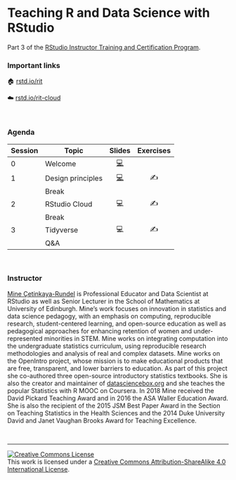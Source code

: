 
# Teaching R and Data Science with RStudio

Part 3 of the [RStudio Instructor Training and Certification
Program](https://education.rstudio.com/trainers).

### Important links

🏠 [rstd.io/rit](https://rstd.io/rit)

☁️ [rstd.io/rit-cloud](https://rstd.io/rit-cloud)

<br>

### Agenda

| Session | Topic             |                                                      Slides                                                      | Exercises |
| ------- | ----------------- | :--------------------------------------------------------------------------------------------------------------: | :-------: |
| 0       | Welcome           |           [💻](https://rstudio-education.github.io/instructor-training/slides/0-welcome/0-welcome.html)           |           |
| 1       | Design principles | [💻](https://rstudio-education.github.io/instructor-training/slides/1-design-principles/1-design-principles.html) |    ✍️     |
|         | Break             |                                                                                                                  |           |
| 2       | RStudio Cloud     |                                                        💻                                                         |    ✍️     |
|         | Break             |                                                                                                                  |           |
| 3       | Tidyverse         |                                                        💻                                                         |    ✍️     |
|         | Q\&A              |                                                                                                                  |           |

<br>

### Instructor

[Mine Çetinkaya-Rundel](http://mine-cr.com/) is Professional Educator
and Data Scientist at RStudio as well as Senior Lecturer in the School
of Mathematics at University of Edinburgh. Mine’s work focuses on
innovation in statistics and data science pedagogy, with an emphasis on
computing, reproducible research, student-centered learning, and
open-source education as well as pedagogical approaches for enhancing
retention of women and under-represented minorities in STEM. Mine works
on integrating computation into the undergraduate statistics curriculum,
using reproducible research methodologies and analysis of real and
complex datasets. Mine works on the OpenIntro project, whose mission is
to make educational products that are free, transparent, and lower
barriers to education. As part of this project she co-authored three
open-source introductory statistics textbooks. She is also the creator
and maintainer of [datasciencebox.org](https://datasciencebox.org/) and
she teaches the popular Statistics with R MOOC on Coursera. In 2018 Mine
received the David Pickard Teaching Award and in 2016 the ASA Waller
Education Award. She is also the recipient of the 2015 JSM Best Paper
Award in the Section on Teaching Statistics in the Health Sciences and
the 2014 Duke University David and Janet Vaughan Brooks Award for
Teaching Excellence.

<br>

-----

<a rel="license" href="http://creativecommons.org/licenses/by-sa/4.0/"><img alt="Creative Commons License" style="border-width:0" src="https://i.creativecommons.org/l/by-sa/4.0/88x31.png" /></a><br />This
work is licensed under a [Creative Commons Attribution-ShareAlike 4.0
International License](LICENSE.md).
